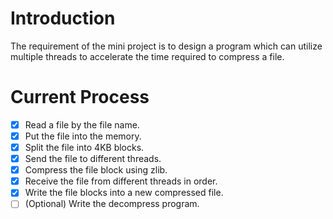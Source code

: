 # Introduction
The requirement of the mini project is to design a program which can utilize multiple threads to accelerate the time required to compress a file. 

# Current Process
- [x] Read a file by the file name.
- [x] Put the file into the memory.
- [x] Split the file into 4KB blocks.
- [x] Send the file to different threads.
- [x] Compress the file block using zlib.
- [x] Receive the file from different threads in order.
- [x] Write the file blocks into a new compressed file. 
- [ ] (Optional) Write the decompress program.